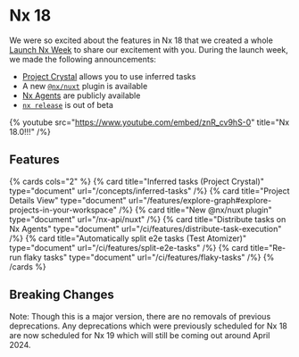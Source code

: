 # Nx 18

We were so excited about the features in Nx 18 that we created a whole [Launch Nx Week](https://nx.dev/launch-nx) to share our excitement with you. During the launch week, we made the following announcements:

- [Project Crystal](https://blog.nrwl.io/what-if-nx-plugins-were-more-like-vscode-extensions-dcdad140ae09?source=friends_link&sk=ade76fe8d50d44aafb4d4d89ab882e24&__hstc=221401095.5d21139e33f975ecef01c1783a7523db.1673975383152.1708023233215.1708026196201.468&__hssc=221401095.2.1708026196201&__hsfp=589919331) allows you to use inferred tasks
- A new [`@nx/nuxt`](https://blog.nrwl.io/introducing-nx-nuxt-enhanced-nuxt-js-support-in-nx-01eac78034fc?source=friends_link&sk=91582cdbd0719dc23375338ad92afa9b&__hstc=221401095.5d21139e33f975ecef01c1783a7523db.1673975383152.1708023233215.1708026196201.468&__hssc=221401095.2.1708026196201&__hsfp=589919331) plugin is available
- [Nx Agents](https://blog.nrwl.io/fast-effortless-ci-67812514ffb4?source=friends_link&sk=89e1b5c0388dda077e64a2eab5495d95&__hstc=221401095.5d21139e33f975ecef01c1783a7523db.1673975383152.1708023233215.1708026196201.468&__hssc=221401095.2.1708026196201&__hsfp=589919331) are publicly available
- [`nx release`](https://blog.nrwl.io/versioning-and-releasing-packages-in-a-monorepo-45ee194378d1?source=friends_link&sk=934e4c5321774c8a9f88433e0dea578b&__hstc=221401095.5d21139e33f975ecef01c1783a7523db.1673975383152.1708023233215.1708026196201.468&__hssc=221401095.2.1708026196201&__hsfp=589919331) is out of beta

{% youtube
src="https://www.youtube.com/embed/znR_cv9hS-0"
title="Nx 18.0!!!"
/%}

## Features

{% cards cols="2" %}
{% card title="Inferred tasks (Project Crystal)" type="document" url="/concepts/inferred-tasks" /%}
{% card title="Project Details View" type="document" url="/features/explore-graph#explore-projects-in-your-workspace" /%}
{% card title="New @nx/nuxt plugin" type="document" url="/nx-api/nuxt" /%}
{% card title="Distribute tasks on Nx Agents" type="document" url="/ci/features/distribute-task-execution" /%}
{% card title="Automatically split e2e tasks (Test Atomizer)" type="document" url="/ci/features/split-e2e-tasks" /%}
{% card title="Re-run flaky tasks" type="document" url="/ci/features/flaky-tasks" /%}
{% /cards %}

## Breaking Changes

Note: Though this is a major version, there are no removals of previous deprecations. Any deprecations which were previously scheduled for Nx 18 are now scheduled for Nx 19 which will still be coming out around April 2024.
